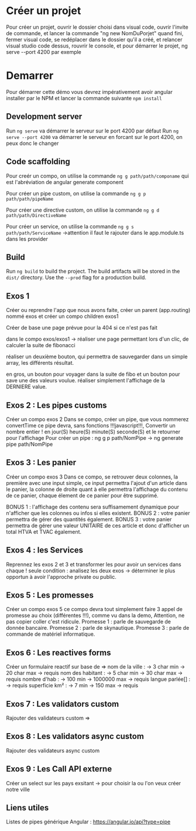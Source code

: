 # Créer un projet
Pour créer un projet, ouvrir le dossier choisi dans visual code, ouvrir l'invite de commande, et lancer la commande "ng new NomDuPorjet"
quand fini, fermer visual code, se redéplacer dans le dossier qu'il a créé, et relancer visual studio code dessus, rouvrir le console, et pour démarrer le projet, ng serve --port 4200 par exemple
# Demarrer

Pour démarrer cette démo vous devrez impérativement avoir angular installer par le NPM
et lancer la commande suivante `npm install`

## Development server

Run `ng serve` va démarrer le serveur sur le port 4200 par défaut
Run `ng serve --port 4200` va démarrer le serveur en forcant sur le port 4200, on peux donc le changer
## Code scaffolding

Pour creér un compo, on utilise la commande `ng g path/path/componame`
qui est l'abréviation de angular generate component

Pour créer un pipe custom, on utilise la commande `ng g p path/path/pipeName`

Pour créer une directive custom, on utilise la commande `ng g d path/path/DirectiveName`

Pour créer un service, on utilise la commande `ng g s path/path/ServiceName`
->attention il faut le rajouter dans le app.module.ts dans les provider

## Build

Run `ng build` to build the project. The build artifacts will be stored in the `dist/` directory. Use the `--prod` flag for a production build.


## Exos 1
Créer ou reprendre l'app que nous avons faite,
créer un parent (app.routing) nommé exos
et créer un compo children exos1

Créer de base une page prévue pour la 404 si ce n'est pas fait

dans le compo exos/exos1
-> réaliser une page permettant lors d'un clic,
de calculer la suite de fibonacci

réaliser un deuxième bouton, qui permettra de sauvegarder
dans un simple array, les différents résultat.

en gros, un bouton pour voyager dans la suite de fibo
et un bouton pour save une des valeurs voulue.
réaliser simplement l'affichage de la DERNIERE value.


## Exos 2 : Les pipes customs
Créer un compo exos 2
Dans se compo, créer un pipe, que vous nommerez convertTime
ce pipe devra, sans fonctions !!!javascript!!!,
Convertir un nombre entier ! en jour(S) heure(S) minute(S) seconde(S)
et le retourner pour l'affichage
Pour créer un pipe : ng g p path/NomPipe -> ng generate pipe path/NomPipe


## Exos 3 : Les panier
Créer un compo exos 3
Dans ce compo, se retrouver deux colonnes, la première avec une input simple,
ce input permettra l'ajout d'un article dans le panier, 
la colonne de droite quant à elle permettra l'affichage du contenu de ce panier,
chaque élement de ce panier pour être supprimé.

BONUS 1 : l'affichage des contenu sera suffisamement dynamique pour n'afficher 
que les colonnes ou infos si elles existent.
BONUS 2 : votre panier permettra de gérer des quantités également.
BONUS 3 : votre panier permettra de gérer une valeur UNITAIRE de ces article et donc d'afficher un total HTVA et TVAC également.

## Exos 4 : les Services
Reprennez les exos 2 et 3 et transformer les pour avoir un services dans chaque ! 
seule condition : analisez les deux exos -> déterminer le plus opportun à avoir l'approche private ou public.

## Exos 5 : Les promesses
Créer un compo exos 5
ce compo devra tout simplement faire 3 appel de promesse au choix (différentes !!!), comme vu dans la demo,
Attention, ne pas copier coller c'est ridicule.
Promesse 1 : parle de sauvegarde de donnée bancaire.
Promesse 2 : parle de skynautique.
Promesse 3 : parle de commande de matériel informatique.

## Exos 6 : Les reactives forms
Créer un formulaire reactif sur base de => 
    nom de la ville  : -> 3 char min -> 20 char max -> requis
    nom des habitant : -> 5 char min -> 30 char max -> requis
    nombre d'hab     : -> 100 min -> 1000000 max -> requis
    langue parlée[]  : -> requis
    superficie km²   : -> 7 min -> 150 max -> requis
## Exos 7 : Les validators custom
Rajouter des validateurs custom =>
## Exos 8 : Les validators async custom
Rajouter des validateurs async custom
## Exos 9 : Les Call API externe
Créer un select sur les pays exsitant -> pour choisir la ou l'on veux créer notre ville









## Liens utiles
Listes de pipes générique Angular : https://angular.io/api?type=pipe